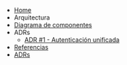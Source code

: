 * [Home](/)
* Arquitectura
* [Diagrama de componentes](components.md)
* ADRs
  * [ADR #1 - Autenticación unificada ](adr1.unified-auth.md)
* [Referencias](links.md)
* [ADRs](/adrs/)
